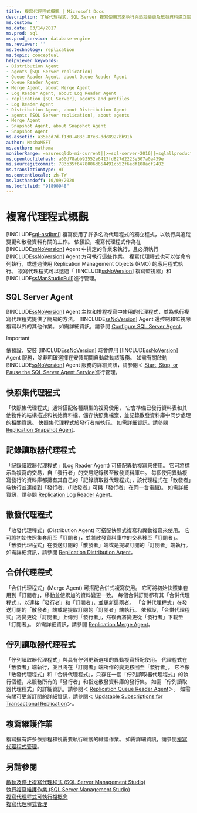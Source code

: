 ```yaml
---
title: 複寫代理程式概觀 | Microsoft Docs
description: 了解代理程式，SQL Server 複寫使用其來執行與追蹤變更及散發資料建立關聯的工作。
ms.custom: ''
ms.date: 03/14/2017
ms.prod: sql
ms.prod_service: database-engine
ms.reviewer: ''
ms.technology: replication
ms.topic: conceptual
helpviewer_keywords:
- Distribution Agent
- agents [SQL Server replication]
- Queue Reader Agent, about Queue Reader Agent
- Queue Reader Agent
- Merge Agent, about Merge Agent
- Log Reader Agent, about Log Reader Agent
- replication [SQL Server], agents and profiles
- Log Reader Agent
- Distribution Agent, about Distribution Agent
- agents [SQL Server replication], about agents
- Merge Agent
- Snapshot Agent, about Snapshot Agent
- Snapshot Agent
ms.assetid: a35ecd7d-f130-483c-87e3-ddc8927bb91b
author: MashaMSFT
ms.author: mathoma
monikerRange: =azuresqldb-mi-current||>=sql-server-2016||=sqlallproducts-allversions
ms.openlocfilehash: a60d78abb92552e6413fd827d2223e507a0a439e
ms.sourcegitcommit: 783b35f6478006d654491cb52f6edf108acf2482
ms.translationtype: HT
ms.contentlocale: zh-TW
ms.lasthandoff: 10/09/2020
ms.locfileid: "91890948"
---
```

# <a name="replication-agents-overview"></a>複寫代理程式概觀
[!INCLUDE[sql-asdbmi](../../../includes/applies-to-version/sql-asdbmi.md)]
  複寫使用了許多名為代理程式的獨立程式，以執行與追蹤變更和散發資料有關的工作。 依預設，複寫代理程式作為在 [!INCLUDE[ssNoVersion](../../../includes/ssnoversion-md.md)] Agent 中排定的作業來執行，且必須執行 [!INCLUDE[ssNoVersion](../../../includes/ssnoversion-md.md)] Agent 方可執行這些作業。 複寫代理程式也可以從命令列執行，或透過使用 Replication Management Objects (RMO) 的應用程式執行。 複寫代理程式可以透過「 [!INCLUDE[ssNoVersion](../../../includes/ssnoversion-md.md)] 複寫監視器」和 [!INCLUDE[ssManStudioFull](../../../includes/ssmanstudiofull-md.md)]進行管理。  
  
## <a name="sql-server-agent"></a>SQL Server Agent  
 [!INCLUDE[ssNoVersion](../../../includes/ssnoversion-md.md)] Agent 主控和排程複寫中使用的代理程式，並為執行複寫代理程式提供了簡易的方法。 [!INCLUDE[ssNoVersion](../../../includes/ssnoversion-md.md)] Agent 還控制和監視除複寫以外的其他作業。 如需詳細資訊，請參閱 [Configure SQL Server Agent](../../../ssms/agent/configure-sql-server-agent.md)。  
  
> [!IMPORTANT]  
>  依預設，安裝 [!INCLUDE[ssNoVersion](../../../includes/ssnoversion-md.md)] 時會停用 [!INCLUDE[ssNoVersion](../../../includes/ssnoversion-md.md)] Agent 服務，除非明確選擇在安裝期間自動啟動該服務。 如需有關啟動 [!INCLUDE[ssNoVersion](../../../includes/ssnoversion-md.md)] Agent 服務的詳細資訊，請參閱＜ [Start, Stop, or Pause the SQL Server Agent Service](../../../ssms/agent/start-stop-or-pause-the-sql-server-agent-service.md)進行管理。  
  
## <a name="snapshot-agent"></a>快照集代理程式  
 「快照集代理程式」通常搭配各種類型的複寫使用， 它會準備已發行資料表和其他物件的結構描述和初始資料檔、儲存快照集檔案，並記錄散發資料庫中同步處理的相關資訊。 快照集代理程式於發行者端執行。 如需詳細資訊，請參閱 [Replication Snapshot Agent](../../../relational-databases/replication/agents/replication-snapshot-agent.md)。  
  
## <a name="log-reader-agent"></a>記錄讀取器代理程式  
 「記錄讀取器代理程式」(Log Reader Agent) 可搭配異動複寫來使用。 它可將標示為複寫的交易，自「發行者」的交易記錄移至散發資料庫中。 每個使用異動複寫發行的資料庫都擁有其自己的「記錄讀取器代理程式」，該代理程式在「散發者」端執行並連接到「發行者」(「散發者」可與「發行者」在同一台電腦)。 如需詳細資訊，請參閱 [Replication Log Reader Agent](../../../relational-databases/replication/agents/replication-log-reader-agent.md)。  
  
## <a name="distribution-agent"></a>散發代理程式  
 「散發代理程式」(Distribution Agent) 可搭配快照式複寫和異動複寫來使用。 它可將初始快照集套用至「訂閱者」，並將散發資料庫中的交易移至「訂閱者」。 「散發代理程式」在發送訂閱的「散發者」端或是提取訂閱的「訂閱者」端執行。 如需詳細資訊，請參閱 [Replication Distribution Agent](../../../relational-databases/replication/agents/replication-distribution-agent.md)。  
  
## <a name="merge-agent"></a>合併代理程式  
 「合併代理程式」(Merge Agent) 可搭配合併式複寫使用。 它可將初始快照集套用到「訂閱者」，移動並使累加的資料變更一致。 每個合併訂閱都有其「合併代理程式」，以連接「發行者」和「訂閱者」，並更新這兩者。 「合併代理程式」在發送訂閱的「散發者」端或是提取訂閱的「訂閱者」端執行。 依預設，「合併代理程式」將變更從「訂閱者」上傳到「發行者」，然後再將變更從「發行者」下載至「訂閱者」。 如需詳細資訊，請參閱 [Replication Merge Agent](../../../relational-databases/replication/agents/replication-merge-agent.md)。  
  
## <a name="queue-reader-agent"></a>佇列讀取器代理程式  
 「佇列讀取器代理程式」與具有佇列更新選項的異動複寫搭配使用。 代理程式在「散發者」端執行，並且將在「訂閱者」端所作的變更移回至「發行者」。 它不像「散發代理程式」和「合併代理程式」，只存在一個「佇列讀取器代理程式」的執行個體，來服務所有的「發行者」和指定散發資料庫的發行集。 如需「佇列讀取器代理程式」的詳細資訊，請參閱＜ [Replication Queue Reader Agent](../../../relational-databases/replication/agents/replication-queue-reader-agent.md)＞。 如需有關可更新訂閱的詳細資訊，請參閱＜ [Updatable Subscriptions for Transactional Replication](../../../relational-databases/replication/transactional/updatable-subscriptions-for-transactional-replication.md)＞。  
  
## <a name="replication-maintenance-jobs"></a>複寫維護作業  
 複寫擁有許多依排程和視需要執行維護的維護作業。 如需詳細資訊，請參閱[複寫代理程式管理](../../../relational-databases/replication/agents/replication-agent-administration.md)。  
  
## <a name="see-also"></a>另請參閱  
 [啟動及停止複寫代理程式 &#40;SQL Server Management Studio&#41;](../../../relational-databases/replication/agents/start-and-stop-a-replication-agent-sql-server-management-studio.md)   
 [執行複寫維護作業 &#40;SQL Server Management Studio&#41;](../../../relational-databases/replication/administration/run-replication-maintenance-jobs-sql-server-management-studio.md)   
 [複寫代理程式可執行檔概念](../../../relational-databases/replication/concepts/replication-agent-executables-concepts.md)   
 [複寫代理程式管理](../../../relational-databases/replication/agents/replication-agent-administration.md)  
  
